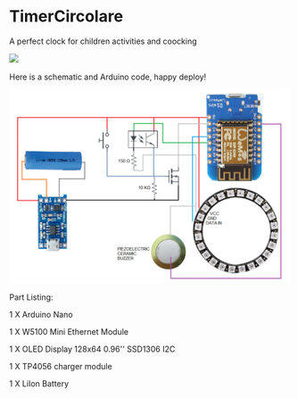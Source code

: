 # TimerCircolare
A perfect clock for children activities and coocking

![](https://github.com/studiociodo/TimerCircolare/blob/main/demo_noaudio.gif)

Here is a schematic and Arduino code, happy deploy!

![](https://github.com/studiociodo/TimerCircolare/blob/main/schematic.png)

Part Listing:

1 X Arduino Nano

1 X W5100 Mini Ethernet Module

1 X OLED Display 128x64 0.96'' SSD1306 I2C

1 X TP4056 charger module

1 X LiIon Battery
